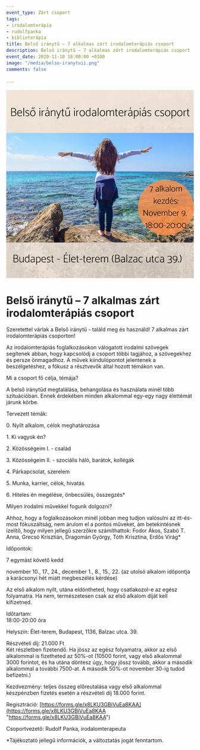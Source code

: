 ```yaml
---
event_type: Zárt csoport
tags:
- irodalomterápia
- rudolfpanka
- biblioterápia
title: Belső iránytű – 7 alkalmas zárt irodalomterápiás csoport
description: Belső iránytű – 7 alkalmas zárt irodalomterápiás csoport
event_date: 2020-11-10 18:00:00 +0100
image: "/media/belso-iranytuii.png"
comments: false

---
```

![](/media/belso-iranytuii.png)

# Belső iránytű – 7 alkalmas zárt irodalomterápiás csoport

Szeretettel várlak a Belső iránytű - találd meg és használd! 7 alkalmas zárt irodalomterápiás csoporton!

Az irodalomterápiás foglalkozásokon válogatott irodalmi szövegek segítenek abban, hogy kapcsolódj a csoport többi tagjához, a szövegekhez és persze önmagadhoz. A művek kiindulópontot jelentenek a beszélgetéshez, a fókusz a résztvevők által hozott témákon van.

Mi a csoport fő célja, témája?

A belső iránytűd megtalálása, behangolása és használata minél több szituációban. Ennek érdekében minden alkalommal egy-egy nagy élettémát járunk körbe.

Tervezett témák:

0\. Nyílt alkalom, célok meghatározása

1\. Ki vagyok én?

2\. Közösségeim I. - család

3\. Közösségeim II. - szociális háló, barátok, kollégák

4\. Párkapcsolat, szerelem

5\. Munka, karrier, célok, hivatás

6\. Hiteles én megélése, önbecsülés, összegzés*

Milyen irodalmi művekkel fogunk dolgozni?

Ahhoz, hogy a foglalkozásokon minél jobban meg tudjon valósulni az itt-és-most fókuszáltság, nem árulom el a pontos műveket, ám betekintésnek ízelítő, hogy milyen jellegű szerzőkre számíthattok: Fodor Ákos, Szabó T. Anna, Grecsó Krisztián, Dragomán György, Tóth Krisztina, Erdős Virág*

Időpontok:

7 egymást követő kedd

november 10., 17., 24., december 1., 8., 15., 22. (az utolsó alkalom időpontja a karácsonyi hét miatt megbeszélés kérdése)

Az első alkalom nyílt, utána eldöntheted, hogy csatlakozol-e az egész folyamatra. Ha nem, természetesen csak az első alkalom díját kell kifizetned.

Időtartam:  
18:00-20:00 óra

Helyszín: Élet-terem, Budapest, 1136, Balzac utca. 39.

Részvételi díj: 21.000 Ft  
Két részletben fizetendő. Ha jössz az egész folyamatra, akkor az első alkalommal is fizetheted az 50%-ot (10500 forint, vagy első alkalommal 3000 forintot, és ha utána döntesz úgy, hogy jössz tovább, akkor a második alkalommal a további 7500-at. A második 50%-ot november 30-ig tudod befizetni.)

Kezdvezmény: teljes összeg előreutalása vagy első alkalommal készpénzben fizetés esetén a részvételi díj 18.000 forint.

Regisztráció: [https://forms.gle/x8LKU3GBiVuEa8KAA](https://forms.gle/x8LKU3GBiVuEa8KAA "https://forms.gle/x8LKU3GBiVuEa8KAA")

Csoportvezető: Rudolf Panka, irodalomterapeuta

\*Tájékoztató jellegű információk, a változtatás jogát fenntartom.